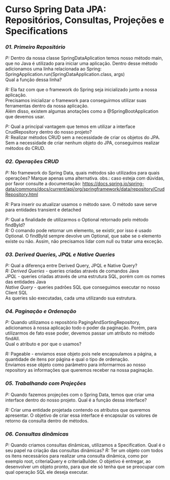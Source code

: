 # Curso Spring Data JPA: Repositórios, Consultas, Projeções e Specifications


### *01. Primeiro Repositório*

*P:* Dentro da nossa classe SpringDataAplication temos nosso método main, que no Java é utilizado para iniciar uma aplicação. Dentro desse método adicionamos uma linha relacionada ao Spring:  
SpringApplication.run(SpringDataApplication.class, args)  
Qual a função dessa linha?  
  
*R:* Ela faz com que o framework do Spring seja inicializado junto a nossa aplicação.  
Precisamos inicializar o framework para conseguirmos utilizar suas ferramentas dentro da nossa aplicação.  
Além disso, existem algumas anotações como a @SpringBootApplication que devemos usar.  

*P:* Qual a principal vantagem que temos em utilizar a interface CrudRepository dentro do nosso projeto?  
*R:* Realizar métodos CRUD sem a necessidade de criar os objetos do JPA. Sem a necessidade de criar nenhum objeto do JPA, conseguimos realizar métodos do CRUD.  



### *02. Operações CRUD*
*P:* No framework do Spring Data, quais métodos são utilizados para quais operações? Marque apenas uma alternativa.
obs.: caso esteja com dúvidas, por favor consulte a documentação: https://docs.spring.io/spring-data/commons/docs/current/api/org/springframework/data/repository/CrudRepository.html

*R:* Para inserir ou atualizar usamos o método save. O método save serve para entidades transient e detached

*P:*  Qual a finalidade de utilizarmos o Optional retornado pelo método findById?  
*R:* O comando pode retornar um elemento, se existir, por isso é usado Optional. O findById sempre devolve um Optional, que sabe se o elemento existe ou não. Assim, não precisamos lidar com null ou tratar uma exceção.  


### *03. Derived Queries, JPQL e Native Queries*

*P:* Qual a diferença entre Derived Query, JPQL e Native Query?  
*R:* *Derived Queries* - queries criadas através de comandos Java  
*JPQL* - queries criadas através de uma estrutura SQL, porém com os nomes das entidades Java  
*Native Query* - queries padrões SQL que conseguimos executar no nosso Client SQL  
As queries são executadas, cada uma utilizando sua estrutura.  

### *04. Paginação e Ordenação*  

*P:*  Quando utilizamos o repositório PagingAndSortingRepository, adicionamos à nossa aplicação todo o poder da paginação. Porém, para utilizarmos de fato esse poder, devemos passar um atributo no método findAll.  
Qual o atributo e por que o usamos?  

*R:* Pageable - enviamos esse objeto pois nele encapsulamos a página, a quantidade de itens por página e qual o tipo de ordenação.  
Enviamos esse objeto como parâmetro para informarmos ao nosso repository as informações que queremos receber na nossa paginação.  


### *05. Trabalhando com Projeções*
*P:* Quando fazemos projeções com o Spring Data, temos que criar uma interface dentro do nosso projeto. Qual é a função dessa interface?

*R:* Criar uma entidade projetada contendo os atributos que queremos apresentar. O objetivo de criar essa interface é encapsular os valores de retorno da consulta dentro de métodos.  



### *06. Consultas dinâmicas*
*P:* Quando criamos consultas dinâmicas, utilizamos a Specification. Qual é o seu papel na criação das consultas dinâmicas?
*R:* Ter um objeto com todos os itens necessários para realizar uma consulta dinâmica, como por exemplo root, criteriaQuery e criteriaBuilder. O objetivo é entregar, ao desenvolver um objeto pronto, para que ele só tenha que se preocupar com qual operação SQL ele deseja executar.

